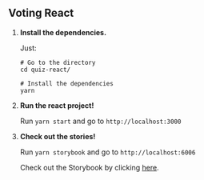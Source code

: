 ## Voting React

1.  **Install the dependencies.**

    Just:

    ```shell
    # Go to the directory
    cd quiz-react/

    # Install the dependencies
    yarn
    ```

2.  **Run the react project!**

    Run `yarn start` and go to `http://localhost:3000`

3.  **Check out the stories!**

    Run `yarn storybook` and go to `http://localhost:6006`
    
    Check out the Storybook by clicking [here](https://60f39fe070fd860039dc8947-fljrkrdxjz.chromatic.com).
